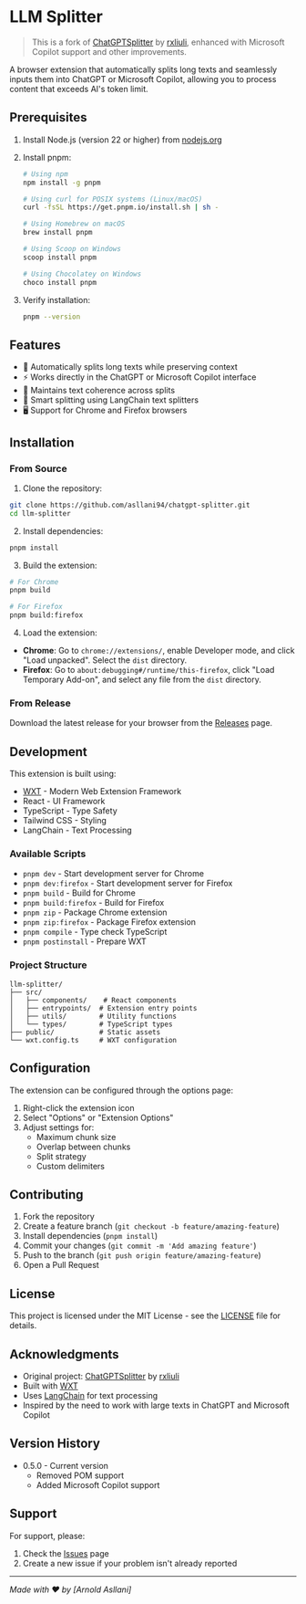 # LLM Splitter

> This is a fork of [ChatGPTSplitter](https://github.com/rxliuli/ChatGPTSplitter) by [rxliuli](https://github.com/rxliuli), enhanced with Microsoft Copilot support and other improvements.

A browser extension that automatically splits long texts and seamlessly inputs them into ChatGPT or Microsoft Copilot, allowing you to process content that exceeds AI's token limit.

## Prerequisites

1. Install Node.js (version 22 or higher) from [nodejs.org](https://nodejs.org/)

2. Install pnpm:
   ```bash
   # Using npm
   npm install -g pnpm

   # Using curl for POSIX systems (Linux/macOS)
   curl -fsSL https://get.pnpm.io/install.sh | sh -

   # Using Homebrew on macOS
   brew install pnpm

   # Using Scoop on Windows
   scoop install pnpm

   # Using Chocolatey on Windows
   choco install pnpm
   ```

3. Verify installation:
   ```bash
   pnpm --version
   ```

## Features

- 🔄 Automatically splits long texts while preserving context
- ⚡ Works directly in the ChatGPT or Microsoft Copilot interface
- 📝 Maintains text coherence across splits
- 🎯 Smart splitting using LangChain text splitters
- 🖥️ Support for Chrome and Firefox browsers

## Installation

### From Source

1. Clone the repository:
```bash
git clone https://github.com/asllani94/chatgpt-splitter.git
cd llm-splitter
```

2. Install dependencies:
```bash
pnpm install
```

3. Build the extension:
```bash
# For Chrome
pnpm build

# For Firefox
pnpm build:firefox
```

4. Load the extension:
- **Chrome**: Go to `chrome://extensions/`, enable Developer mode, and click "Load unpacked". Select the `dist` directory.
- **Firefox**: Go to `about:debugging#/runtime/this-firefox`, click "Load Temporary Add-on", and select any file from the `dist` directory.

### From Release

Download the latest release for your browser from the [Releases](https://github.com/asllani94/chatgpt-splitter/releases) page.

## Development

This extension is built using:
- [WXT](https://wxt.dev) - Modern Web Extension Framework
- React - UI Framework
- TypeScript - Type Safety
- Tailwind CSS - Styling
- LangChain - Text Processing

### Available Scripts

- `pnpm dev` - Start development server for Chrome
- `pnpm dev:firefox` - Start development server for Firefox
- `pnpm build` - Build for Chrome
- `pnpm build:firefox` - Build for Firefox
- `pnpm zip` - Package Chrome extension
- `pnpm zip:firefox` - Package Firefox extension
- `pnpm compile` - Type check TypeScript
- `pnpm postinstall` - Prepare WXT

### Project Structure

```
llm-splitter/
├── src/
│   ├── components/    # React components
│   ├── entrypoints/  # Extension entry points
│   ├── utils/        # Utility functions
│   └── types/        # TypeScript types
├── public/           # Static assets
└── wxt.config.ts     # WXT configuration
```

## Configuration

The extension can be configured through the options page:
1. Right-click the extension icon
2. Select "Options" or "Extension Options"
3. Adjust settings for:
    - Maximum chunk size
    - Overlap between chunks
    - Split strategy
    - Custom delimiters

## Contributing

1. Fork the repository
2. Create a feature branch (`git checkout -b feature/amazing-feature`)
3. Install dependencies (`pnpm install`)
4. Commit your changes (`git commit -m 'Add amazing feature'`)
5. Push to the branch (`git push origin feature/amazing-feature`)
6. Open a Pull Request

## License

This project is licensed under the MIT License - see the [LICENSE](LICENSE) file for details.

## Acknowledgments

- Original project: [ChatGPTSplitter](https://github.com/rxliuli/ChatGPTSplitter) by [rxliuli](https://github.com/rxliuli)
- Built with [WXT](https://wxt.dev)
- Uses [LangChain](https://js.langchain.com) for text processing
- Inspired by the need to work with large texts in ChatGPT and Microsoft Copilot

## Version History

- 0.5.0 - Current version
    - Removed POM support
    - Added Microsoft Copilot support

## Support

For support, please:
1. Check the [Issues](https://github.com/asllani94/chatgpt-splitter/issues) page
2. Create a new issue if your problem isn't already reported

---

*Made with ❤️ by [Arnold Asllani]*